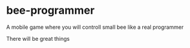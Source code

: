 # bee-programmer
A mobile game where you will controll small bee like a real programmer

There will be great things
